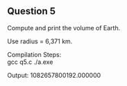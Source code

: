 ## Question 5

Compute and print the volume of Earth.

Use radius = 6,371 km.

Compilation Steps:  
gcc q5.c
./a.exe


Output:
1082657800192.000000

